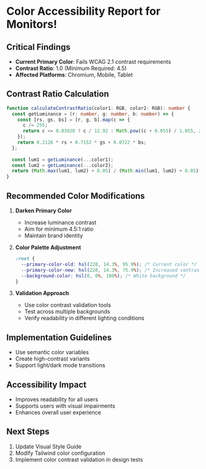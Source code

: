# Color Accessibility Report for Monitors!

## Critical Findings
- **Current Primary Color**: Fails WCAG 2.1 contrast requirements
- **Contrast Ratio**: 1.0 (Minimum Required: 4.5)
- **Affected Platforms**: Chromium, Mobile, Tablet

## Contrast Ratio Calculation
```typescript
function calculateContrastRatio(color1: RGB, color2: RGB): number {
  const getLuminance = (r: number, g: number, b: number) => {
    const [rs, gs, bs] = [r, g, b].map(c => {
      c /= 255;
      return c <= 0.03928 ? c / 12.92 : Math.pow((c + 0.055) / 1.055, 2.4);
    });
    return 0.2126 * rs + 0.7152 * gs + 0.0722 * bs;
  };
  
  const lum1 = getLuminance(...color1);
  const lum2 = getLuminance(...color2);
  return (Math.max(lum1, lum2) + 0.05) / (Math.min(lum1, lum2) + 0.05);
}
```

## Recommended Color Modifications
1. **Darken Primary Color**
   - Increase luminance contrast
   - Aim for minimum 4.5:1 ratio
   - Maintain brand identity

2. **Color Palette Adjustment**
   ```css
   :root {
     --primary-color-old: hsl(220, 14.3%, 95.9%); /* Current color */
     --primary-color-new: hsl(220, 14.3%, 75.9%); /* Increased contrast */
     --background-color: hsl(0, 0%, 100%); /* White background */
   }
   ```

3. **Validation Approach**
   - Use color contrast validation tools
   - Test across multiple backgrounds
   - Verify readability in different lighting conditions

## Implementation Guidelines
- Use semantic color variables
- Create high-contrast variants
- Support light/dark mode transitions

## Accessibility Impact
- Improves readability for all users
- Supports users with visual impairments
- Enhances overall user experience

## Next Steps
1. Update Visual Style Guide
2. Modify Tailwind color configuration
3. Implement color contrast validation in design tests